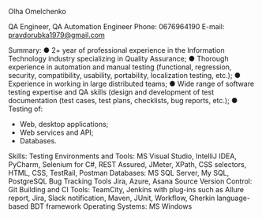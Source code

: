 Olha Omelchenko

QA Engineer, QA Automation Engineer
Phone: 0676964190
E-mail: pravdorubka1979@gmail.com

Summary:
● 2+ year of professional experience in the Information Technology industry specializing in Quality Assurance;
● Thorough experience in automation and manual testing (functional, regression, security, compatibility, usability,
portability, localization testing, etc.);
● Experience in working in large distributed teams;
● Wide range of software testing expertise and QA skills (design and development
of test documentation (test cases, test plans, checklists, bug reports, etc.);
● Testing of:
- Web, desktop applications;
- Web services and API;
- Databases.

Skills:
Testing Environments and Tools:
MS Visual Studio, IntelliJ IDEA, PyCharm, Selenium for C#, REST Assured, JMeter, XPath, CSS selectors, HTML,
CSS, TestRail, Postman
Databases:
MS SQL Server, My SQL, PostgreSQL
Bug Tracking Tools Jira, Azure, Asana
Source Version Control: Git
Building and CI Tools:
TeamCity, Jenkins with plug-ins such as Allure report, Jira, Slack notification, Maven, JUnit,
Workflow, Gherkin language-based BDT framework
Operating Systems: MS Windows
